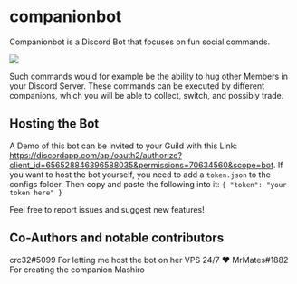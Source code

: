 # companionbot
Companionbot is a Discord Bot that focuses on fun social commands. 

![](https://raw.githubusercontent.com/gitflee/companionbot/master/logo-1024x.jpg)

Such commands would for example be the ability to hug other Members in your Discord Server. These commands can be executed by different companions, which you will be able to collect, switch, and possibly trade.

## Hosting the Bot
A Demo of this bot can be invited to your Guild with this Link: https://discordapp.com/api/oauth2/authorize?client_id=656528846396588035&permissions=70634560&scope=bot. If you want to host the bot yourself, you need to add a `token.json` to the configs folder. Then copy and paste the following into it:
`{
	 "token": "your token here"
}`

Feel free to report issues and suggest new features!

## Co-Authors and notable contributors
crc32#5099 For letting me host the bot on her VPS 24/7 ❤️
MrMates#1882 For creating the companion Mashiro 

